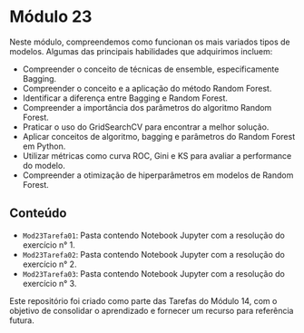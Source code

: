 # Módulo 23

Neste módulo, compreendemos como funcionan os mais variados tipos de modelos. Algumas das principais habilidades que adquirimos incluem:

- Compreender o conceito de técnicas de ensemble, especificamente Bagging.
- Compreender o conceito e a aplicação do método Random Forest.
- Identificar a diferença entre Bagging e Random Forest.
- Compreender a importância dos parâmetros do algoritmo Random Forest.
- Praticar o uso do GridSearchCV para encontrar a melhor solução.
- Aplicar conceitos de algoritmo, bagging e parâmetros do Random Forest em Python.
- Utilizar métricas como curva ROC, Gini e KS para avaliar a performance do modelo.
- Compreender a otimização de hiperparâmetros em modelos de Random Forest.

## Conteúdo

- `Mod23Tarefa01`: Pasta contendo Notebook Jupyter com a resolução do exercício n° 1.
- `Mod23Tarefa02`: Pasta contendo Notebook Jupyter com a resolução do exercício n° 2.
- `Mod23Tarefa03`: Pasta contendo Notebook Jupyter com a resolução do exercício n° 3.

Este repositório foi criado como parte das Tarefas do Módulo 14, com o objetivo de consolidar o aprendizado e fornecer um recurso para referência futura.
